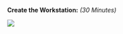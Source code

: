 

__Create the Workstation:__ _(30 Minutes)_


<a href="https://portal.azure.com/#create/Microsoft.Template/uri/https%3A%2F%2Fgitlab.com%2Fdk.epam%2Fosdu-bootcamp%2F-%2Fraw%2Fmaster%2FApp_Dev%2FWin10%2Fazuredeploy.json" target="_blank">
    <img src="http://azuredeploy.net/deploybutton.png"/>
</a>
